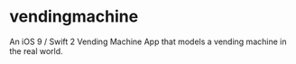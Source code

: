 # vendingmachine
An iOS 9 / Swift 2 Vending Machine App that models a vending machine in the real world.
